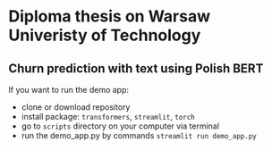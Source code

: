 # Diploma thesis on Warsaw Univeristy of Technology
## Churn prediction with text using Polish BERT

If you want to run the demo app:
- clone or download repository 
- install package: `transformers`, `streamlit`, `torch`
- go to `scripts` directory on your computer via terminal
- run the demo_app.py by commands `streamlit run demo_app.py`
